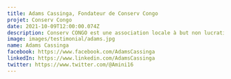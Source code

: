 ```yaml
---
title: Adams Cassinga, Fondateur de Conserv Congo
projet: Conserv Congo
date: 2021-10-09T12:00:00.074Z
description: Conserv CONGO est une association locale à but non lucratif qui se concentre sur la lutte contre le fléau du trafic d'espèces sauvages en RDC et dans la région de l'Afrique centrale.  Notre mission est de préserver la biodiversité du bassin du Congo.En plus de poursuivre les trafiquants et de les traduire en justice, nous Encourageons les communautés à s'impliquer dans l'agroforesterie comme une option au braconnage, mais aussi comme un outil pour créer la sécurité alimentaire. Nous sensibilisons les populations à l'importance d'appliquer une bonne éthique environnementale dans la lutte contre le changement climatique.En tant que seule organisation active en Afrique centrale à travailler sur le terrain contre le trafic d'animaux sauvages, nous avons enquêté sur plus de 3000 cas de trafic d'animaux sauvages, y compris le trafic transfrontalier et transfrontalier. Nous avons procédé, avec les autorités, à plus de 2000 arrestations de plus de 1500 trafiquants, dont plus de 800 ont été poursuivis. Au cours des neuf dernières années, nous avons sauvé de nombreux animaux vivants 209 grands singes, plus de 500 singes, crocodiles, tortues, perroquets gris africains, pangolins, serpents et oiseaux. Tous ces animaux sont placés dans divers sanctuaires, à travers le pays.
image: images/testimonial/adams.jpg
name: Adams Cassinga
facebook: https://www.facebook.com/AdamsCassinga
linkedIn: https://www.linkedin.com/AdamsCassinga
twitter: https://www.twitter.com/@Amini16
---
```

